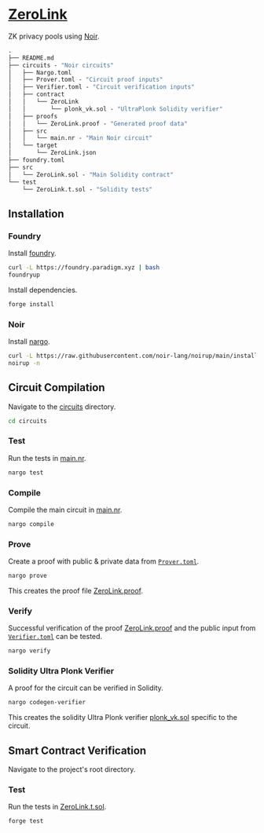 # [ZeroLink](https://github.com/anupsv/ZeroLink-monorepo)

ZK privacy pools using [Noir](https://noir-lang.org/).

```ml
.
├── README.md
├── circuits - "Noir circuits"
│   ├── Nargo.toml
│   ├── Prover.toml - "Circuit proof inputs"
│   ├── Verifier.toml - "Circuit verification inputs"
│   ├── contract
│   │   └── ZeroLink
│   │       └── plonk_vk.sol - "UltraPlonk Solidity verifier"
│   ├── proofs
│   │   └── ZeroLink.proof - "Generated proof data"
│   ├── src
│   │   └── main.nr - "Main Noir circuit"
│   └── target
│       └── ZeroLink.json
├── foundry.toml
├── src
│   └── ZeroLink.sol - "Main Solidity contract"
└── test
    └── ZeroLink.t.sol - "Solidity tests"
```

## Installation

### Foundry

Install [foundry](https://book.getfoundry.sh/getting-started/installation).

```sh
curl -L https://foundry.paradigm.xyz | bash
foundryup
```

Install dependencies.

```sh
forge install
```

### Noir

Install [nargo](https://noir-lang.org/getting_started/nargo_installation).

```sh
curl -L https://raw.githubusercontent.com/noir-lang/noirup/main/install | bash
noirup -n
```

## Circuit Compilation

Navigate to the [circuits](circuits) directory.

```sh
cd circuits
```

### Test

Run the tests in [main.nr](circuits/src/main.nr).

```sh
nargo test
```

### Compile

Compile the main circuit in [main.nr](circuits/src/main.nr).

```sh
nargo compile
```

### Prove

Create a proof with public & private data from [`Prover.toml`](circuits/Prover.toml).

```sh
nargo prove
```

This creates the proof file [ZeroLink.proof](circuits/proofs/ZeroLink.proof).

### Verify

Successful verification of the proof [ZeroLink.proof](circuits/proofs/ZeroLink.proof) and the public input from [`Verifier.toml`](circuits/Verifier.toml) can be tested.

```sh
nargo verify
```

### Solidity Ultra Plonk Verifier

A proof for the circuit can be verified in Solidity.

```sh
nargo codegen-verifier
```

This creates the solidity Ultra Plonk verifier [plonk_vk.sol](circuits/contract/ZeroLink/plonk_vk.sol) specific to the circuit.

## Smart Contract Verification

Navigate to the project's root directory.

### Test

Run the tests in [ZeroLink.t.sol](test/ZeroLink.t.sol).

```sh
forge test
```
